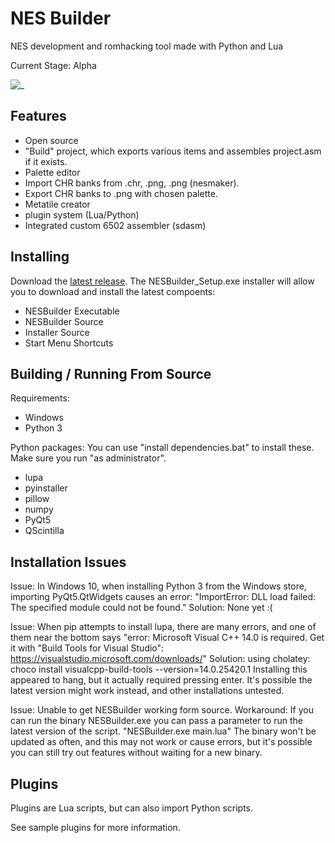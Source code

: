 # NES Builder
NES development and romhacking tool made with Python and Lua

Current Stage: Alpha

![_](https://i.imgur.com/iIQ8cAW.png)

## Features ##
* Open source
* "Build" project, which exports various items and assembles project.asm if it exists.
* Palette editor
* Import CHR banks from .chr, .png, .png (nesmaker).
* Export CHR banks to .png with chosen palette.
* Metatile creator
* plugin system (Lua/Python)
* Integrated custom 6502 assembler (sdasm)

## Installing ##
Download the [latest release](https://github.com/SpiderDave/NESBuilder/releases).
The NESBuilder_Setup.exe installer will allow you to download and install the latest compoents:
* NESBuilder Executable
* NESBuilder Source
* Installer Source
* Start Menu Shortcuts

## Building / Running From Source ##
Requirements:
* Windows
* Python 3

Python packages:
You can use "install dependencies.bat" to install these.  Make sure you run "as administrator".
* lupa
* pyinstaller
* pillow
* numpy
* PyQt5
* QScintilla

## Installation Issues ##
Issue:
    In Windows 10, when installing Python 3 from the Windows store, importing PyQt5.QtWidgets causes
    an error: "ImportError: DLL load failed: The specified module could not be found."
Solution:
    None yet :(

Issue:
    When pip attempts to install lupa, there are many errors, and one of them near the bottom says
    "error: Microsoft Visual C++ 14.0 is required. Get it with "Build Tools for Visual Studio": https://visualstudio.microsoft.com/downloads/"
Solution:
    using cholatey:
    choco install visualcpp-build-tools --version=14.0.25420.1
    Installing this appeared to hang, but it actually required pressing enter.
    It's possible the latest version might work instead, and other installations untested.

Issue:
    Unable to get NESBuilder working form source.
Workaround:
    If you can run the binary NESBuilder.exe you can pass a parameter to run the latest version of the script.
    "NESBuilder.exe main.lua"
    The binary won't be updated as often, and this may not work or cause errors, but it's possible you can
    still try out features without waiting for a new binary.

## Plugins ##
Plugins are Lua scripts, but can also import Python scripts.

See sample plugins for more information.


